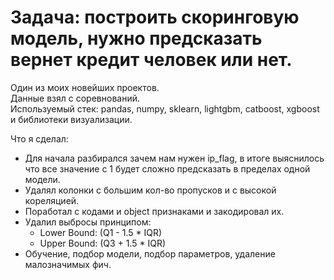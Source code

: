 # Задача: построить скоринговую модель, нужно предсказать вернет кредит человек или нет.
Один из моих новейших проектов.<br>
Данные взял с соревнований.<br>
Используемый стек: pandas, numpy, sklearn, lightgbm, catboost, xgboost и библиотеки визуализации.

Что я сделал:
- Для начала разбирался зачем нам нужен ip_flag, в итоге выяснилось что все значение с 1 будет сложно предсказать в пределах одной модели.
- Удалял колонки с большим кол-во пропусков и с высокой кореляцией.
- Поработал с кодами и object признаками и закодировал их.
- Удалил выбросы принципом:
  - Lower Bound: (Q1 - 1.5 * IQR)
  - Upper Bound: (Q3 + 1.5 * IQR)
- Обучение, подбор модели, подбор параметров, удаление малозначимых фич.
